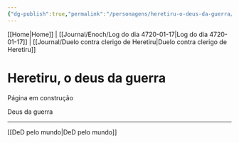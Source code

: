 ```yaml
---
{"dg-publish":true,"permalink":"/personagens/heretiru-o-deus-da-guerra/","dgHomeLink":true,"dgPassFrontmatter":false,"dgShowBacklinks":true,"dgShowLocalGraph":true}
---
```


[[Home|Home]] | [[Journal/Enoch/Log do dia 4720-01-17|Log do dia 4720-01-17]] | [[Journal/Duelo contra clerigo de Heretiru|Duelo contra clerigo de Heretiru]] 

# Heretiru, o deus da guerra
Página em construção

Deus da guerra

---
[[DeD pelo mundo|DeD pelo mundo]] 
